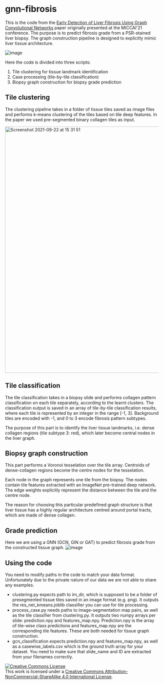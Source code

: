 # gnn-fibrosis

This is the code from the [Early Detection of Liver Fibrosis Using Graph Convolutional Networks](https://link.springer.com/chapter/10.1007/978-3-030-87237-3_21)   paper originally presented at the MICCAI'21 conference.
The purpose is to predict fibrosis grade from a PSR-stained liver biopsy. The graph construction pipeline is designed to explicitly mimic liver tissue architecture.

![image](https://user-images.githubusercontent.com/50372773/134362166-e995826a-cd64-403c-872e-c93e355c6c17.png)

Here the code is divided into three scripts:

1) Tile clustering for tissue landmark identification
2) Case processing (tile-by-tile classification)
3) Biopsy graph construction for biopsy grade prediction


## Tile clustering


The clustering pipeline takes in a folder of tissue tiles saved as image files and performs k-means clustering of the tiles based on tile deep features. 
In the paper we used pre-segmented binary collagen tiles as input. 

<img width="807" alt="Screenshot 2021-09-22 at 15 31 51" src="https://user-images.githubusercontent.com/50372773/134363533-5801f82e-2a36-4bc1-9049-f1929f4af17e.png">

## Tile classification

The tile classification takes in a biopsy slide and performs collagen pattern classification on each tile separately, according to the learnt clusters. The classification output is saved in an array of tile-by-tile classification results, where each tile is represented by an integer in the range [-1, 3]. Background tiles are encoded with -1, and 0 to 3 encode fibrosis pattern subtypes.

The purpose of this part is to identify the liver tissue landmarks, i.e. dense collagen regions (tile subtype 3: red), which later become central nodes in the liver graph.

## Biopsy graph construction

This part performs a Voronoi tesselation over the tile array. Centroids of dense-collagen regions become the centre nodes for the tesselation. 

Each node in the graph represents one tile from the biopsy. The nodes contain tile features extracted with an ImageNet pre-trained deep network. The edge weights explicitly represent the distance between the tile and the centre node. 

The reason for choosing this particular predefined graph structure is that liver tissue has a highly regular architecture centred around portal tracts, which are made of dense collagen.

## Grade prediction

Here we are using a GNN (GCN, GIN or GAT) to predict fibrosis grade from the constructed tissue graph. 
![image](https://user-images.githubusercontent.com/50372773/134362315-3871725f-5f80-4719-8f4b-c2d1b01fb375.png)

## Using the code
You need to modify paths in the code to match your data format. Unfortunately due to the private nature of our data we are not able to share any examples.

- clustering.py expects path to im_dir, which is supposed to be a folder of presegmented tissue tiles saved in an image format (e.g. png). It outputs the res_net_kmeans.joblib classifier you can use for tile processing.
- process_case.py needs paths to image-segmentation map pairs, as well as the tile classifier from clustering.py. It outputs two numpy arrays per slide: prediction.npy and features_map.npy. Prediction.npy is the array of tile-wise class predictions and features_map.npy are the corresponding tile features. These are both needed for tissue graph construction.
- gcn_classification expects prediction.npy and features_map.npy, as well as a casewise_labels.csv which is the ground truth array for your dataset. You need to make sure that slide_name and ID are extracted from your filenames correctly. 


<a rel="license" href="http://creativecommons.org/licenses/by-nc-sa/4.0/"><img alt="Creative Commons License" style="border-width:0" src="https://i.creativecommons.org/l/by-nc-sa/4.0/88x31.png" /></a><br />This work is licensed under a <a rel="license" href="http://creativecommons.org/licenses/by-nc-sa/4.0/">Creative Commons Attribution-NonCommercial-ShareAlike 4.0 International License</a>.
